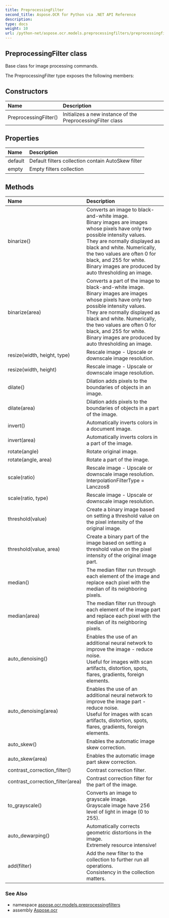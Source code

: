 ```yaml
---
title: PreprocessingFilter
second_title: Aspose.OCR for Python via .NET API Reference
description: 
type: docs
weight: 10
url: /python-net/aspose.ocr.models.preprocessingfilters/preprocessingfilter/
---
```


## PreprocessingFilter class

Base class for image processing commands.

The PreprocessingFilter type exposes the following members:
## Constructors
| Name | Description |
| :- | :- |
|PreprocessingFilter()|Initializes a new instance of the PreprocessingFilter class|
## Properties
| Name | Description |
| :- | :- |
|default|Default filters collection contain AutoSkew filter|
|empty|Empty filters collection|
## Methods
| Name | Description |
| :- | :- |
|binarize()|Converts an image to black-and-white image.<br/>            Binary images are images whose pixels have only two possible intensity values. <br/>            They are normally displayed as black and white. Numerically, the two values are often 0 for black, and 255 for white.<br/>            Binary images are produced by auto thresholding an image.|
|binarize(area)|Converts a part of the image to black-and-white image.<br/>            Binary images are images whose pixels have only two possible intensity values. <br/>            They are normally displayed as black and white. Numerically, the two values are often 0 for black, and 255 for white.<br/>            Binary images are produced by auto thresholding an image.|
|resize(width, height, type)|Rescale image - Upscale or downscale image resolution.|
|resize(width, height)|Rescale image - Upscale or downscale image resolution.|
|dilate()|Dilation adds pixels to the boundaries of objects in an image.|
|dilate(area)|Dilation adds pixels to the boundaries of objects in a part of the image.|
|invert()|Automatically inverts colors in a document image.|
|invert(area)|Automatically inverts colors in a part of the image.|
|rotate(angle)|Rotate original image.|
|rotate(angle, area)|Rotate a part of the image.|
|scale(ratio)|Rescale image - Upscale or downscale image resolution.<br/>            InterpolationFilterType = Lanczos8|
|scale(ratio, type)|Rescale image - Upscale or downscale image resolution.|
|threshold(value)|Create a binary image based on setting a threshold value on the pixel intensity of the original image.|
|threshold(value, area)|Create a binary part of the image based on setting a threshold value on the pixel intensity of the original image part.|
|median()|The median filter run through each element of the image and replace each pixel with the median of its neighboring pixels.|
|median(area)|The median filter run through each element of the image part and replace each pixel with the median of its neighboring pixels.|
|auto_denoising()|Enables the use of an additional neural network to improve the image - reduce noise.<br/>            Useful for images with scan artifacts, distortion, spots, flares, gradients, foreign elements.|
|auto_denoising(area)|Enables the use of an additional neural network to improve the image part - reduce noise.<br/>            Useful for images with scan artifacts, distortion, spots, flares, gradients, foreign elements.|
|auto_skew()|Enables the automatic image skew correction.|
|auto_skew(area)|Enables the automatic image part skew correction.|
|contrast_correction_filter()|Contrast correction filter.|
|contrast_correction_filter(area)|Contrast correction filter for the part of the image.|
|to_grayscale()|Converts an image to grayscale image.<br/>            Grayscale image have 256 level of light in image (0 to 255).|
|auto_dewarping()|Automatically corrects geometric distortions in the image.<br/>            Extremely resource intensive!|
|add(filter)|Add the new filter to the collection to further run all operations.<br/>            Consistency in the collection matters.|

### See Also

* namespace [aspose.ocr.models.preprocessingfilters](/ocr/python-net/aspose.ocr.models.preprocessingfilters/)
* assembly [Aspose.ocr](/ocr/python-net/)

